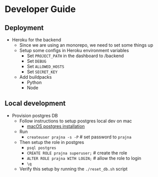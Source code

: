 # Developer Guide

## Deployment

* Heroku for the backend
    * Since we are using an monorepo, we need to set some things up
    * Setup some configs in Heroku environment variables
      * Set `PROJECT_PATH` in the dashboard to /backend
      * Set `DEBUG`
      * Set `ALLOWED_HOSTS`
      * Set `SECRET_KEY`
    * Add buildpacks
      * Python
      * Node

## Local development

* Provision postgres DB
  * Follow instructions to setup postgres local dev on mac
    * [macOS postgres installation](https://www.robinwieruch.de/postgres-sql-macos-setup)
  * Run
    * `createuser prajna -s -P` # set password to `prajna`
  * Then setup the role in postgres
    * `psql postgres`
    * `CREATE ROLE prajna superuser;` # create the role
    * `ALTER ROLE prajna WITH LOGIN;` # allow the role to login
    * `\q`
  * Verify this setup by running the `./reset_db.sh` script
